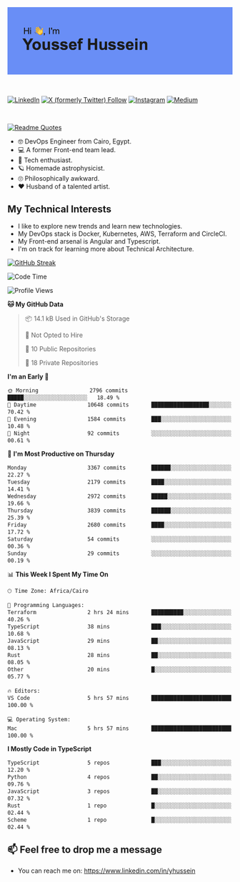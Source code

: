 [![Youssef's GitHub Banner](./assets/youssef-hussein.png)](https://github.com/yorki404)

</br>

[![LinkedIn](https://img.shields.io/badge/linkedin-%230077B5.svg?style=for-the-badge&logo=linkedin&logoColor=white)](https://www.linkedin.com/in/yhussein/)
[![X (formerly Twitter) Follow](https://img.shields.io/twitter/follow/devqik_?style=for-the-badge&logo=X&logoColor=White&labelColor=White)](https://twitter.com/devqik_)
[![Instagram](https://img.shields.io/badge/devqik-E4405F?style=for-the-badge&logo=Instagram&logoColor=white)](https://instagram.com/devqik)
[![Medium](https://img.shields.io/badge/Medium-12100E?style=for-the-badge&logo=medium&logoColor=white)](https://medium.com/@devqik)

</br>

[![Readme Quotes](https://quotes-github-readme.vercel.app/api?type=horizontal&theme=dark)](https://github.com/piyushsuthar/github-readme-quotes)

- :nerd_face: DevOps Engineer from Cairo, Egypt.
- :computer: A former Front-end team lead.
- :satellite: Tech enthusiast.
- :ringed_planet: Homemade astrophysicist.
- :roll_eyes: Philosophically awkward.
- :heart: Husband of a talented artist.

## My Technical Interests

- I like to explore new trends and learn new technologies.
- My DevOps stack is Docker, Kubernetes, AWS, Terraform and CircleCI.
- My Front-end arsenal is Angular and Typescript.
- I'm on track for learning more about Technical Architecture.

[![GitHub Streak](https://streak-stats.demolab.com/?user=devqik&theme=dark)](https://git.io/streak-stats)

<!--START_SECTION:waka-->
![Code Time](http://img.shields.io/badge/Code%20Time-740%20hrs%2056%20mins-blue)

![Profile Views](http://img.shields.io/badge/Profile%20Views-0-blue)

**🐱 My GitHub Data** 

> 📦 14.1 kB Used in GitHub's Storage 
 > 
> 🚫 Not Opted to Hire
 > 
> 📜 10 Public Repositories 
 > 
> 🔑 18 Private Repositories 
 > 
**I'm an Early 🐤** 

```text
🌞 Morning                2796 commits        █████░░░░░░░░░░░░░░░░░░░░   18.49 % 
🌆 Daytime                10648 commits       ██████████████████░░░░░░░   70.42 % 
🌃 Evening                1584 commits        ███░░░░░░░░░░░░░░░░░░░░░░   10.48 % 
🌙 Night                  92 commits          ░░░░░░░░░░░░░░░░░░░░░░░░░   00.61 % 
```
📅 **I'm Most Productive on Thursday** 

```text
Monday                   3367 commits        ██████░░░░░░░░░░░░░░░░░░░   22.27 % 
Tuesday                  2179 commits        ████░░░░░░░░░░░░░░░░░░░░░   14.41 % 
Wednesday                2972 commits        █████░░░░░░░░░░░░░░░░░░░░   19.66 % 
Thursday                 3839 commits        ██████░░░░░░░░░░░░░░░░░░░   25.39 % 
Friday                   2680 commits        ████░░░░░░░░░░░░░░░░░░░░░   17.72 % 
Saturday                 54 commits          ░░░░░░░░░░░░░░░░░░░░░░░░░   00.36 % 
Sunday                   29 commits          ░░░░░░░░░░░░░░░░░░░░░░░░░   00.19 % 
```


📊 **This Week I Spent My Time On** 

```text
🕑︎ Time Zone: Africa/Cairo

💬 Programming Languages: 
Terraform                2 hrs 24 mins       ██████████░░░░░░░░░░░░░░░   40.26 % 
TypeScript               38 mins             ███░░░░░░░░░░░░░░░░░░░░░░   10.68 % 
JavaScript               29 mins             ██░░░░░░░░░░░░░░░░░░░░░░░   08.13 % 
Rust                     28 mins             ██░░░░░░░░░░░░░░░░░░░░░░░   08.05 % 
Other                    20 mins             █░░░░░░░░░░░░░░░░░░░░░░░░   05.77 % 

🔥 Editors: 
VS Code                  5 hrs 57 mins       █████████████████████████   100.00 % 

💻 Operating System: 
Mac                      5 hrs 57 mins       █████████████████████████   100.00 % 
```

**I Mostly Code in TypeScript** 

```text
TypeScript               5 repos             ███░░░░░░░░░░░░░░░░░░░░░░   12.20 % 
Python                   4 repos             ██░░░░░░░░░░░░░░░░░░░░░░░   09.76 % 
JavaScript               3 repos             ██░░░░░░░░░░░░░░░░░░░░░░░   07.32 % 
Rust                     1 repo              █░░░░░░░░░░░░░░░░░░░░░░░░   02.44 % 
Scheme                   1 repo              █░░░░░░░░░░░░░░░░░░░░░░░░   02.44 % 
```




<!--END_SECTION:waka-->

## 📫 Feel free to drop me a message
- You can reach me on: https://www.linkedin.com/in/yhussein
